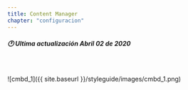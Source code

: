 ```yaml
---
title: Content Manager
chapter: "configuracion"
---
```

##### 🕐 Ultima actualización Abril 02 de 2020
<br>
<br>
![cmbd_1]({{ site.baseurl }}/styleguide/images/cmbd_1.png)
